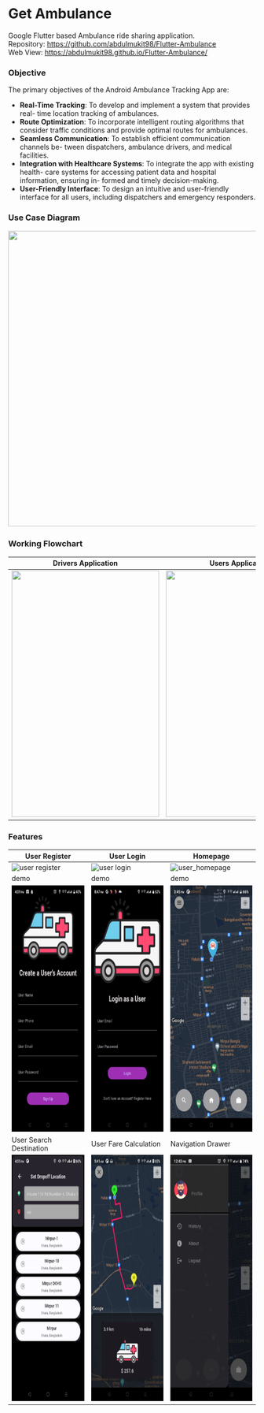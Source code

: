 # Get Ambulance
Google Flutter based Ambulance ride sharing application. <br>
Repository: https://github.com/abdulmukit98/Flutter-Ambulance <br>
Web View: https://abdulmukit98.github.io/Flutter-Ambulance/ <br>

### Objective
The primary objectives of the Android Ambulance Tracking App are:
* **Real-Time Tracking**: To develop and implement a system that provides real-
time location tracking of ambulances.
* **Route Optimization**: To incorporate intelligent routing algorithms that consider
traffic conditions and provide optimal routes for ambulances.
* **Seamless Communication**: To establish efficient communication channels be-
tween dispatchers, ambulance drivers, and medical facilities.
* **Integration with Healthcare Systems**: To integrate the app with existing health-
care systems for accessing patient data and hospital information, ensuring in-
formed and timely decision-making.
* **User-Friendly Interface**: To design an intuitive and user-friendly interface for
all users, including dispatchers and emergency responders.

### Use Case Diagram
<img src="https://github.com/abdulmukit98/Flutter-Ambulance/assets/56398175/bb173601-0d87-4cad-89a9-186b2bd505ed" width="600" height="600" />

### Working Flowchart

|Drivers Application |  Users Application|
|-------------------| -------------------|
| <img src="https://github.com/abdulmukit98/Flutter-Ambulance/assets/56398175/d33a889c-d16c-4d23-8deb-064f6f89f406" width="300" height="500" />   |<img src="https://github.com/abdulmukit98/Flutter-Ambulance/assets/56398175/86e1921c-ee25-4203-8575-93c60ae8dde3" width="300" height="500" /> |

### Features

| User Register | User Login | Homepage |
|---------------|-------------|------------|
|![user register](https://github.com/abdulmukit98/Flutter-Ambulance/assets/56398175/d5e21c41-b7e5-4e60-b670-df474445cd3a) |![user login](https://github.com/abdulmukit98/Flutter-Ambulance/assets/56398175/60b09438-eaf1-49a3-9eb2-c1cef76ddecf) |![user_homepage](https://github.com/abdulmukit98/Flutter-Ambulance/assets/56398175/0e5f247f-a50e-4aac-8d07-475b622b7f48) |
| demo | demo | demo |
|<img src="https://github.com/abdulmukit98/Flutter-Ambulance/blob/main/images/user%20register.png" width="250" height="500" />| <img src="https://github.com/abdulmukit98/Flutter-Ambulance/blob/main/images/user%20login.png" width="250" height="500" /> | <img src="https://github.com/abdulmukit98/Flutter-Ambulance/blob/main/images/user_homepage.png" width="250" height="500" /> |
|User Search Destination | User Fare Calculation | Navigation Drawer |
|<img src="https://github.com/abdulmukit98/Flutter-Ambulance/blob/main/images/user%20search%20destination.png" width="250" height="500" />|  <img src="https://github.com/abdulmukit98/Flutter-Ambulance/blob/main/images/user%20fare.png" width="250" height="500" /> |  <img src="https://github.com/abdulmukit98/Flutter-Ambulance/blob/main/images/user%20navigation.jpg" width="250" height="500" /> |




